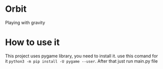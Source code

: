 # Orbit
Playing with gravity 

# How to use it 
This project uses pygame library, you need to install it.
use this comand for it 
    ```python3 -m pip install -U pygame --user```.
After that just run main.py file 
